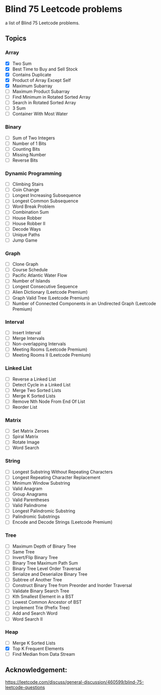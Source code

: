 # Blind 75 Leetcode problems
a list of Blind 75 Leetcode problems.

## Topics

### Array
- [x]  Two Sum
- [x]  Best Time to Buy and Sell Stock
- [x]  Contains Duplicate
- [x]  Product of Array Except Self
- [x]  Maximum Subarray
- [ ]  Maximum Product Subarray
- [ ]  Find Minimum in Rotated Sorted Array
- [ ]  Search in Rotated Sorted Array
- [ ]  3 Sum
- [ ]  Container With Most Water

### Binary
- [ ]  Sum of Two Integers
- [ ]  Number of 1 Bits
- [ ]  Counting Bits
- [ ]  Missing Number
- [ ]  Reverse Bits

### Dynamic Programming
- [ ]  Climbing Stairs
- [ ]  Coin Change
- [ ]  Longest Increasing Subsequence
- [ ]  Longest Common Subsequence
- [ ]  Word Break Problem
- [ ]  Combination Sum
- [ ]  House Robber
- [ ]  House Robber II
- [ ]  Decode Ways
- [ ]  Unique Paths
- [ ]  Jump Game

### Graph
- [ ]  Clone Graph
- [ ]  Course Schedule
- [ ]  Pacific Atlantic Water Flow
- [ ]  Number of Islands
- [ ]  Longest Consecutive Sequence
- [ ]  Alien Dictionary (Leetcode Premium)
- [ ]  Graph Valid Tree (Leetcode Premium)
- [ ]  Number of Connected Components in an Undirected Graph (Leetcode Premium)

### Interval
- [ ]  Insert Interval
- [ ]  Merge Intervals
- [ ]  Non-overlapping Intervals
- [ ]  Meeting Rooms (Leetcode Premium)
- [ ]  Meeting Rooms II (Leetcode Premium)

### Linked List
- [ ]  Reverse a Linked List
- [ ]  Detect Cycle in a Linked List
- [ ]  Merge Two Sorted Lists
- [ ]  Merge K Sorted Lists
- [ ]  Remove Nth Node From End Of List
- [ ]  Reorder List

### Matrix
- [ ]  Set Matrix Zeroes
- [ ]  Spiral Matrix
- [ ]  Rotate Image
- [ ]  Word Search

### String
- [ ]  Longest Substring Without Repeating Characters
- [ ]  Longest Repeating Character Replacement
- [ ]  Minimum Window Substring
- [ ]  Valid Anagram
- [ ]  Group Anagrams
- [ ]  Valid Parentheses
- [ ]  Valid Palindrome
- [ ]  Longest Palindromic Substring
- [ ]  Palindromic Substrings
- [ ]  Encode and Decode Strings (Leetcode Premium)

### Tree
- [ ]  Maximum Depth of Binary Tree
- [ ]  Same Tree
- [ ]  Invert/Flip Binary Tree
- [ ]  Binary Tree Maximum Path Sum
- [ ]  Binary Tree Level Order Traversal
- [ ]  Serialize and Deserialize Binary Tree
- [ ]  Subtree of Another Tree
- [ ]  Construct Binary Tree from Preorder and Inorder Traversal
- [ ]  Validate Binary Search Tree
- [ ]  Kth Smallest Element in a BST
- [ ]  Lowest Common Ancestor of BST
- [ ]  Implement Trie (Prefix Tree)
- [ ]  Add and Search Word
- [ ]  Word Search II

### Heap
- [ ]  Merge K Sorted Lists
- [x]  Top K Frequent Elements
- [ ]  Find Median from Data Stream

## Acknowledgement:
https://leetcode.com/discuss/general-discussion/460599/blind-75-leetcode-questions

